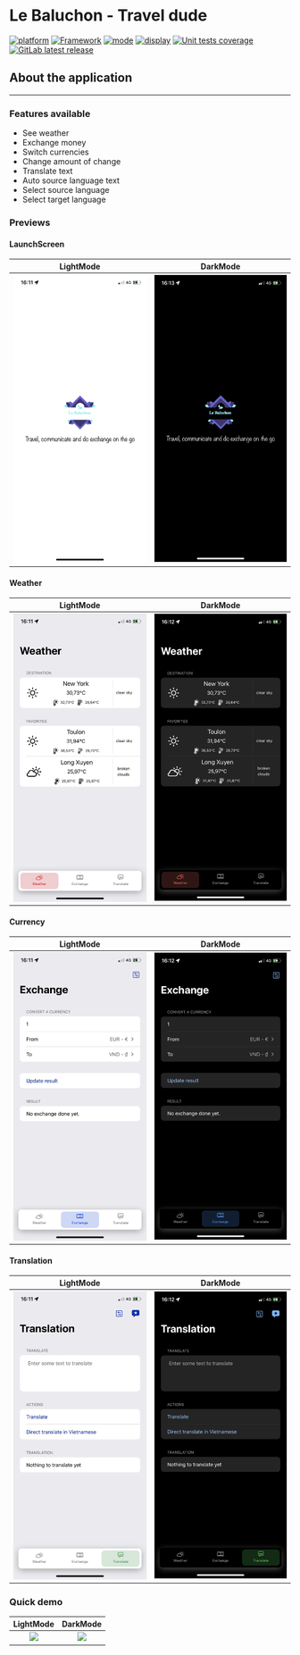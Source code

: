 # Le Baluchon - Travel dude

[![platform](https://img.shields.io/badge/-iOS%2014%20%7C%20iOS%2015%20%7C%20iOS%2016-green?style=plastic&logo=apple)](https://img.shields.io/badge/platform-iOS%2014%20%7C%20iOS%2015%20%7C%20iOS%2016-green?style=plastic&logo=apple) [![Framework](https://img.shields.io/badge/framework-SwiftUI-orange?style=plastic)](https://img.shields.io/badge/framework-SwiftUI-orange?style=plastic)
[![mode](https://img.shields.io/badge/mode-light%20%7C%20dark-informational?style=plastic)](https://img.shields.io/badge/mode-light%20%7C%20dark-informational?style=plastic) [![display](https://img.shields.io/badge/display-portrait%20%7C%20landscape-informational?style=plastic)](https://img.shields.io/badge/display-portrait%20%7C%20landscape-informational?style=plastic)
[![Unit tests coverage](https://img.shields.io/badge/coverage-94%25-green?style=plastic)](https://img.shields.io/badge/coverage-94%25-green?style=plastic) [![GitLab latest release](https://img.shields.io/badge/version-v1.1-blue?style=plastic)](https://github.com/BabyGeek/projet-9-le-baluchon/releases)



## About the application
---
### Features available
- See weather
- Exchange money
- Switch currencies
- Change amount of change
- Translate text
- Auto source language text
- Select source language 
- Select target language

### Previews

#### LaunchScreen
LightMode            |  DarkMode
:-------------------------:|:-------------------------:
![](images/launchScreen_l.PNG)  |  ![](images/launchScreen_d.PNG)

#### Weather
LightMode            |  DarkMode
:-------------------------:|:-------------------------:
![](images/weather_l.PNG)  |  ![](images/weather_d.PNG)

#### Currency
LightMode            |  DarkMode
:-------------------------:|:-------------------------:
![](images/currency_l.PNG)  |  ![](images/currency_d.PNG)

#### Translation
LightMode            |  DarkMode
:-------------------------:|:-------------------------:
![](images/translation_l.PNG)  |  ![](images/translation_d.PNG)

### Quick demo
LightMode            |  DarkMode
:-------------------------:|:-------------------------:
![](videos/demo_l.gif) | ![](videos/demo_d.gif)
